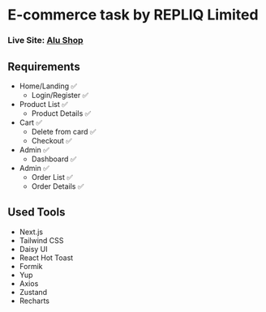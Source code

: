 # E-commerce task by REPLIQ Limited

### Live Site: [Alu Shop](https://dreamy-concha-10ab03.netlify.app/)

## Requirements

- Home/Landing ✅
  - Login/Register ✅
- Product List ✅
  - Product Details ✅
- Cart ✅
  - Delete from card ✅
  - Checkout ✅
- Admin ✅
  - Dashboard ✅
- Admin ✅
  - Order List ✅
  - Order Details ✅

## Used Tools

- Next.js
- Tailwind CSS
- Daisy UI
- React Hot Toast
- Formik
- Yup
- Axios
- Zustand
- Recharts
